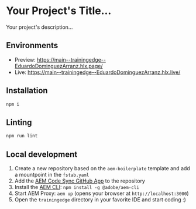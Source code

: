 # Your Project's Title...
Your project's description...

## Environments
- Preview: https://main--trainingedge--EduardoDominguezArranz.hlx.page/
- Live: https://main--trainingedge--EduardoDominguezArranz.hlx.live/

## Installation

```sh
npm i
```

## Linting

```sh
npm run lint
```

## Local development

1. Create a new repository based on the `aem-boilerplate` template and add a mountpoint in the `fstab.yaml`
1. Add the [AEM Code Sync GitHub App](https://github.com/apps/aem-code-sync) to the repository
1. Install the [AEM CLI](https://github.com/adobe/helix-cli): `npm install -g @adobe/aem-cli`
1. Start AEM Proxy: `aem up` (opens your browser at `http://localhost:3000`)
1. Open the `trainingedge` directory in your favorite IDE and start coding :)
